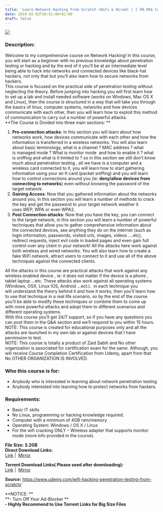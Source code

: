 ```yaml
---
title: 'Learn Network Hacking From Scratch (WiFi & Wired) | [ 99.99$ Course For Free]'
date: 2019-02-03T10:51:00+01:00
draft: false
---
```


[![](https://3.bp.blogspot.com/--J5q324CgCk/XFa4WKDR3TI/AAAAAAAAA5o/bzWbVnmCPGUfvYWoDE4vZERdLGaR9UMHACLcBGAs/s640/Learn-Network-Hacking-From-Scratch-WiFi-Wired.jpg)](https://3.bp.blogspot.com/--J5q324CgCk/XFa4WKDR3TI/AAAAAAAAA5o/bzWbVnmCPGUfvYWoDE4vZERdLGaR9UMHACLcBGAs/s1600/Learn-Network-Hacking-From-Scratch-WiFi-Wired.jpg)

### Description:

Welcome to my comprehensive course on Network Hacking! In this course, you will start as a beginner with no previous knowledge about penetration testing or hacking and by the end of it you’ll be at an intermediate level being able to hack into networks and connected devices like black-hat hackers, not only that but you’ll also learn how to secure networks from hackers.  
This course is focused on the practical side of penetration testing without neglecting the theory. Before jumping into hacking you will first learn how to set up a lab and install needed software (works on Windows, Mac OS X and Linux), then the course is structured in a way that will take you through the basics of linux, computer systems, networks and how devices communicate with each other, then you will learn how to exploit this method of communication to carry out a number of powerful attacks.  
**The Course is Divided into three main sections: **  

1.  **Pre-connection attacks**: In this section you will learn about how networks work, how devices communicate with each other and how the information is transferred in a wireless networks. You will also learn about basic terminology, what is a channel ? MAC address ? what is managed mode ? What is monitor mode  and how to enable it ? what is sniffing and what is it limited to ? so in this section we still don’t know much about penetration testing , all we have is a computer and a wireless card connected to it, you will learn how to start gathering information using your wi-fi card (packet sniffing) and you will learn  how to control connections around you (ie: **deny/allow devices from connecting to networks**) even without knowing the password of the target network.
2.  **Gaining Access**: Now that you gathered information about the networks around you, in this section you will learn a number of methods to crack the key and get the password to your target network weather it uses WEP, WPA or even WPA2.
3.  **Post Connection attacks**: Now that you have the key, you can connect to the target network, in this section you will learn a number of powerful techniques that allow you to gather comprehensive information about the connected devices, see anything they do on the internet (such as login information, passwords, visited urls, images, videos ….etc), redirect requests, inject evil code in loaded pages and even gain full control over any client in your network! All the attacks here work against both wireless and wired networks. You will also learn how to create a fake WiFi network, attract users to connect to it and use all of the above techniques against the connected clients.

All the attacks in this course are practical attacks that work against any wireless enabled device , ie: it does not matter if the device is a phone , tablet laptop …etc. These attacks also work against all operating systems (Windows, OSX, Linux IOS, Android …ect.).  in each technique you will understand the theory behind it and how it works, then you’ll learn how to use that technique in a real life scenario, so by the end of the course you’ll be able to modify these techniques or combine them to come up with more powerful attacks and adopt them to different scenarios and different operating systems.  
With this course you’ll get 24/7 support, so if you have any questions you can post them in the Q&A section and we’ll respond to you within 15 hours.  
NOTE: This course is created for educational purposes only and all the attacks are launched in my own lab or against devices that I have permission to test.  
NOTE: This course is totally a product of Zaid Sabih and No other organization is associated for certification exam for the same. Although, you will receive Course Completion Certification from Udemy, apart from that No OTHER ORGANIZATION IS INVOLVED.  

### Who this course is for:

*   Anybody who is interested in learning about network penetration testing
*   Anybody interested into learning how to protect networks from hackers.

### Requirements:

*   Basic IT skills
*   No Linux, programming or hacking knowledge required.
*   Computer with a minimum of 4GB ram/memory
*   Operating System: Windows / OS X / Linux
*   For the wifi cracking ONLY – Wireless adapter that supports monitor mode (more info provided in the course).

**File Size: 3.2GB**  
**Direct Download Links:**  
 [Link](https://arthikgyan.com/LearnNetworkHackinglink1) |  [Mirror](https://oko.sh/learnNetworklink2)  
  
**Torrent Download Links( Please seed after downloading):**  
 [Link](https://oko.sh/learnNetworktorrent1) |  [Mirror](https://oko.sh/learnNetworktorrent2)  
  
**Source:** https://www.udemy.com/wifi-hacking-penetration-testing-from-scratch/  
  
**NOTICE: **  
**\- Turn Off Your Ad-Blocker **  
**\- Highly Recommend to Use Torrent Links for Big Size Files**
